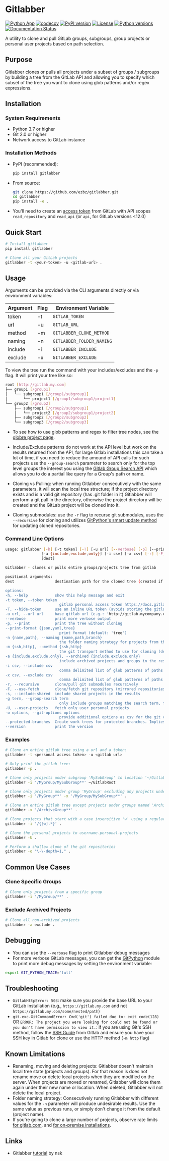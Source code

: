 # Gitlabber

[![Python App](https://github.com/ezbz/gitlabber/actions/workflows/python-app.yml/badge.svg?branch=master)](https://github.com/ezbz/gitlabber/actions/workflows/python-app.yml)
[![codecov](https://codecov.io/gh/ezbz/gitlabber/branch/main/graph/badge.svg)](https://codecov.io/gh/ezbz/gitlabber)
[![PyPI version](https://badge.fury.io/py/gitlabber.svg)](https://badge.fury.io/py/gitlabber)
[![License](https://img.shields.io/pypi/l/gitlabber.svg)](https://pypi.python.org/pypi/gitlabber/)
[![Python versions](https://img.shields.io/pypi/pyversions/gitlabber)](https://pypi.python.org/pypi/gitlabber/)
[![Documentation Status](https://readthedocs.org/projects/gitlabber/badge/?version=latest&style=plastic)](https://app.readthedocs.org/projects/gitlabber/)

A utility to clone and pull GitLab groups, subgroups, group projects or personal user projects based on path selection.

## Purpose

Gitlabber clones or pulls all projects under a subset of groups / subgroups by building a tree from the GitLab API and allowing you to specify which subset of the tree you want to clone using glob patterns and/or regex expressions.

## Installation

### System Requirements
* Python 3.7 or higher
* Git 2.0 or higher
* Network access to GitLab instance

### Installation Methods
* PyPI (recommended):
  ```bash
  pip install gitlabber
  ```

* From source:
  ```bash
  git clone https://github.com/ezbz/gitlabber.git
  cd gitlabber
  pip install -e .
  ```

* You'll need to create an [access token](https://docs.gitlab.com/ee/user/profile/personal_access_tokens.html) from GitLab with API scopes `read_repository` and `read_api` (or `api`, for GitLab versions <12.0)

## Quick Start
```bash
# Install gitlabber
pip install gitlabber

# Clone all your GitLab projects
gitlabber -t <your-token> -u <gitlab-url> .
```

## Usage

Arguments can be provided via the CLI arguments directly or via environment variables:

| Argument | Flag | Environment Variable |
|----------|------|---------------------|
| token    | -t   | `GITLAB_TOKEN`      |
| url      | -u   | `GITLAB_URL`        |
| method   | -m   | `GITLABBER_CLONE_METHOD` |
| naming   | -n   | `GITLABBER_FOLDER_NAMING` |
| include  | -i   | `GITLABBER_INCLUDE` |
| exclude  | -x   | `GITLABBER_EXCLUDE` |

To view the tree run the command with your includes/excludes and the `-p` flag. It will print your tree like so:

```bash
root [http://gitlab.my.com]
├── group1 [/group1]
│   └── subgroup1 [/group1/subgroup1]
│       └── project1 [/group1/subgroup1/project1]
└── group2 [/group2]
    ├── subgroup1 [/group2/subgroup1]
    │   └── project2 [/group2/subgroup1/project2]
    ├── subgroup2 [/group2/subgroup2]
    └── subgroup3 [/group2/subgroup3]
```

* To see how to use glob patterns and regex to filter tree nodes, see the [globre project page](https://pypi.org/project/globre/#details).

* Include/Exclude patterns do not work at the API level but work on the results returned from the API, for large Gitlab installations this can take a lot of time, if you need to reduce the amound of API calls for such projects use the `--group-search` parameter to search only for the top level groups the interest you using the [Gitlab Group Search API](https://docs.gitlab.com/ee/api/groups.html#search-for-group) which allows you to do a partial like query for a Group's path or name.

* Cloning vs Pulling: when running Gitlabber consecutively with the same parameters, it will scan the local tree structure; if the project directory exists and is a valid git repository (has .git folder in it) Gitlabber will perform a git pull in the directory, otherwise the project directory will be created and the GitLab project will be cloned into it.

* Cloning submodules: use the `-r` flag to recurse git submodules, uses the `--recursive` for cloning and utilizes [GitPython's smart update method](https://github.com/gitpython-developers/GitPython/blob/20f4a9d49b466a18f1af1fdfb480bc4520a4cdc2/git/objects/submodule/root.py#L67) for updating cloned repositories.

### Command Line Options

```bash
usage: gitlabber [-h] [-t token] [-T] [-u url] [--verbose] [-p] [--print-format {json,yaml,tree}] [-n {name,path}] [-m {ssh,http}]
                [-a {include,exclude,only}] [-i csv] [-x csv] [-r] [-F] [-d] [-s] [-g term] [-U] [-o options] [--version]
                [dest]

Gitlabber - clones or pulls entire groups/projects tree from gitlab

positional arguments:
dest                  destination path for the cloned tree (created if doesn't exist)

options:
-h, --help            show this help message and exit
-t token, --token token
                        gitlab personal access token https://docs.gitlab.com/ee/user/profile/personal_access_tokens.html
-T, --hide-token      use an inline URL token (avoids storing the gitlab personal access token in the .git/config)
-u url, --url url     base gitlab url (e.g.: 'http://gitlab.mycompany.com')
--verbose             print more verbose output
-p, --print           print the tree without cloning
--print-format {json,yaml,tree}
                        print format (default: 'tree')
-n {name,path}, --naming {name,path,branch}
                        the folder naming strategy for projects from the gitlab API attributes (default: "name")
-m {ssh,http}, --method {ssh,http}
                        the git transport method to use for cloning (default: "ssh")
-a {include,exclude,only}, --archived {include,exclude,only}
                        include archived projects and groups in the results (default: "include")
-i csv, --include csv
                        comma delimited list of glob patterns of paths to projects or groups to clone/pull
-x csv, --exclude csv
                        comma delimited list of glob patterns of paths to projects or groups to exclude from clone/pull
-r, --recursive       clone/pull git submodules recursively
-F, --use-fetch       clone/fetch git repository (mirrored repositories)
-s, --include-shared  include shared projects in the results
-g term, --group-search term
                        only include groups matching the search term, filtering done at the API level
-U, --user-projects   fetch only user personal projects
-o options, --git-options options
                        provide additional options as csv for the git command
--protected-branches  Create work trees for protected branches. Implies --naming=branch
--version             print the version
```

### Examples

```bash
# Clone an entire gitlab tree using a url and a token:
gitlabber -t <personal access token> -u <gitlab url>

# Only print the gitlab tree:
gitlabber -p .

# Clone only projects under subgroup 'MySubGroup' to location '~/GitlabRoot':
gitlabber -i '/MyGroup/MySubGroup**' ~/GitlabRoot

# Clone only projects under group 'MyGroup' excluding any projects under subgroup 'MySubGroup':
gitlabber -i '/MyGroup**' -x '/MyGroup/MySubGroup**' .

# Clone an entire gitlab tree except projects under groups named 'ArchiveGroup':
gitlabber -x '/ArchiveGroup**' .

# Clone projects that start with a case insensitive 'w' using a regular expression:
gitlabber -i '/{[w].*}' .

# Clone the personal projects to username-personal-projects
gitlabber -U .

# Perform a shallow clone of the git repositories
gitlabber -o "\-\-depth=1," .
```

## Common Use Cases

### Clone Specific Groups
```bash
# Clone only projects from a specific group
gitlabber -i '/MyGroup/**' .
```

### Exclude Archived Projects
```bash
# Clone all non-archived projects
gitlabber -a exclude .
```

## Debugging
* You can use the `--verbose` flag to print Gitlabber debug messages
* For more verbose GitLab messages, you can get the [GitPython](https://gitpython.readthedocs.io/en/stable) module to print more debug messages by setting the environment variable:

```bash
export GIT_PYTHON_TRACE='full'
```

## Troubleshooting
* `GitlabHttpError: 503`: make sure you provide the base URL to your GitLab installation (e.g., `https://gitlab.my.com` and not `https://gitlab.my.com/some/nested/path`)
* `git.exc.GitCommandError: Cmd('git') failed due to: exit code(128)` OR `ERROR: The project you were looking for could not be found or you don't have permission to view it.`: if you are using Git's SSH method, follow the [SSH Guide](https://docs.gitlab.com/ee/user/ssh.html) from Gitlab and ensure you have your SSH key in Gitlab for clone or use the HTTP method (`-m http` flag)

## Known Limitations
* Renaming, moving and deleting projects: Gitlabber doesn't maintain local tree state (projects and groups). For that reason is does not rename move or delete local projects when they are modified on the server. When projects are moved or renamed, Gitlabber will clone them again under their new name or location. When deleted, Gitlabber will not delete the local project.
* Folder naming strategy: Consecutively running Gitlabber with different values for the `-n` parameter will produce undesirable results. Use the same value as previous runs, or simply don't change it from the default (project name).
* If you're going to clone a large number of projects, observe rate limits [for gitlab.com](https://docs.gitlab.com/ee/user/gitlab_com/index.html#gitlabcom-specific-rate-limits/), and [for on-premise installations](https://docs.gitlab.com/ee/security/rate_limits.html).

## Links
* Gitlabber [tutorial](https://medium.com/@natskvi/clone-all-your-gitlab-groups-repos-before-starting-to-code-dd559ec5c8d6) by nsk

